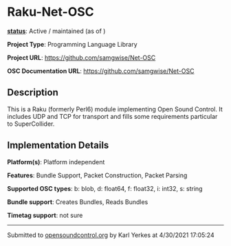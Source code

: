 # Raku-Net-OSC

**[status](../implementation-status.html)**: Active / maintained (as of )

**Project Type**: Programming Language Library

**Project URL**: <https://github.com/samgwise/Net-OSC>

**OSC Documentation URL**: <https://github.com/samgwise/Net-OSC>

## Description

This is a Raku (formerly Perl6) module implementing Open Sound Control. It includes UDP and TCP for transport and fills some requirements particular to SuperCollider.

## Implementation Details

**Platform(s)**: Platform independent

**Features**: Bundle Support, Packet Construction, Packet Parsing

**Supported OSC types**: b: blob, d: float64, f: float32, i: int32, s: string

**Bundle support**: Creates Bundles, Reads Bundles

**Timetag support**: not sure

---
Submitted to [opensoundcontrol.org](https://opensoundcontrol.org) by Karl Yerkes at 4/30/2021 17:05:24
